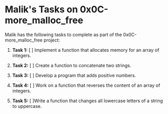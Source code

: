 # Malik's Tasks on 0x0C-more_malloc_free

Malik has the following tasks to complete as part of the 0x0C-more_malloc_free project:

1. **Task 1:**  [ ] Implement a function that allocates memory for an array of integers.

2. **Task 2:** [ ] Create a function to concatenate two strings.

3. **Task 3:** [ ] Develop a program that adds positive numbers.

4. **Task 4:** [ ] Work on a function that reverses the content of an array of integers.

5. **Task 5:**  [ ]Write a function that changes all lowercase letters of a string to uppercase.


